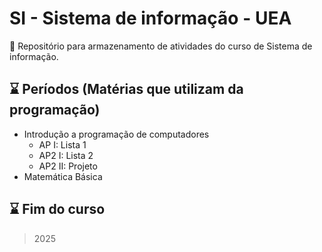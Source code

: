 # SI - Sistema de informação - UEA
📖 Repositório para armazenamento de atividades do curso de Sistema de informação.

## :hourglass: Períodos (Matérias que utilizam da programação) 
- Introdução a programação de computadores
    - AP I: Lista 1 
    - AP2 I: Lista 2 
    - AP2 II: Projeto 
- Matemática Básica

## :hourglass: Fim do curso
> 2025